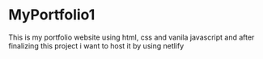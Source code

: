# MyPortfolio1
This is my portfolio website using html, css and vanila javascript and after finalizing this project i want to host it by using netlify
